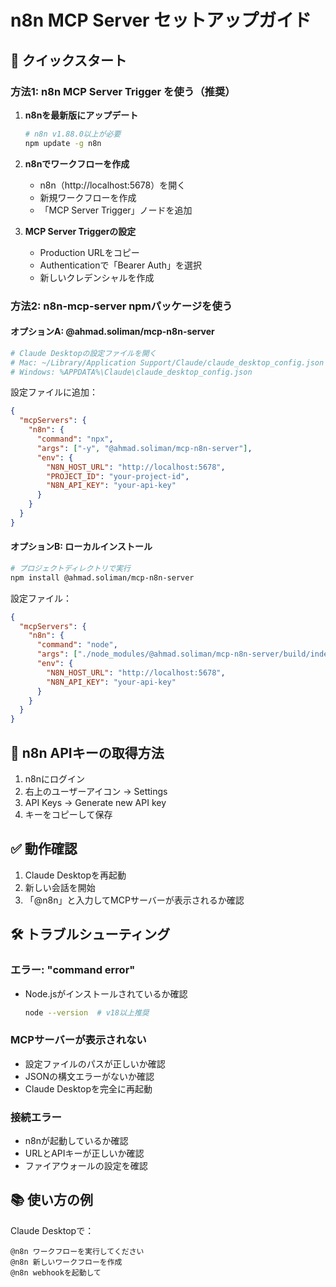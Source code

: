 # n8n MCP Server セットアップガイド

## 🚀 クイックスタート

### 方法1: n8n MCP Server Trigger を使う（推奨）

1. **n8nを最新版にアップデート**
   ```bash
   # n8n v1.88.0以上が必要
   npm update -g n8n
   ```

2. **n8nでワークフローを作成**
   - n8n（http://localhost:5678）を開く
   - 新規ワークフローを作成
   - 「MCP Server Trigger」ノードを追加

3. **MCP Server Triggerの設定**
   - Production URLをコピー
   - Authenticationで「Bearer Auth」を選択
   - 新しいクレデンシャルを作成

### 方法2: n8n-mcp-server npmパッケージを使う

#### オプションA: @ahmad.soliman/mcp-n8n-server

```bash
# Claude Desktopの設定ファイルを開く
# Mac: ~/Library/Application Support/Claude/claude_desktop_config.json
# Windows: %APPDATA%\Claude\claude_desktop_config.json
```

設定ファイルに追加：
```json
{
  "mcpServers": {
    "n8n": {
      "command": "npx",
      "args": ["-y", "@ahmad.soliman/mcp-n8n-server"],
      "env": {
        "N8N_HOST_URL": "http://localhost:5678",
        "PROJECT_ID": "your-project-id",
        "N8N_API_KEY": "your-api-key"
      }
    }
  }
}
```

#### オプションB: ローカルインストール

```bash
# プロジェクトディレクトリで実行
npm install @ahmad.soliman/mcp-n8n-server
```

設定ファイル：
```json
{
  "mcpServers": {
    "n8n": {
      "command": "node",
      "args": ["./node_modules/@ahmad.soliman/mcp-n8n-server/build/index.js"],
      "env": {
        "N8N_HOST_URL": "http://localhost:5678",
        "N8N_API_KEY": "your-api-key"
      }
    }
  }
}
```

## 🔑 n8n APIキーの取得方法

1. n8nにログイン
2. 右上のユーザーアイコン → Settings
3. API Keys → Generate new API key
4. キーをコピーして保存

## ✅ 動作確認

1. Claude Desktopを再起動
2. 新しい会話を開始
3. 「@n8n」と入力してMCPサーバーが表示されるか確認

## 🛠️ トラブルシューティング

### エラー: "command error"
- Node.jsがインストールされているか確認
  ```bash
  node --version  # v18以上推奨
  ```

### MCPサーバーが表示されない
- 設定ファイルのパスが正しいか確認
- JSONの構文エラーがないか確認
- Claude Desktopを完全に再起動

### 接続エラー
- n8nが起動しているか確認
- URLとAPIキーが正しいか確認
- ファイアウォールの設定を確認

## 📚 使い方の例

Claude Desktopで：
```
@n8n ワークフローを実行してください
@n8n 新しいワークフローを作成
@n8n webhookを起動して
```